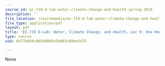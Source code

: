 ```yaml
---
course_id: ec-719-d-lab-water-climate-change-and-health-spring-2019
description: ''
file_location: /coursemedia/ec-719-d-lab-water-climate-change-and-health-spring-2019/6b77b056c8059d0b5a5b003c99be3d75_MITEC_719S19_lec9.pdf
file_type: application/pdf
layout: pdf
title: 'EC.719 D-Lab: Water, Climate Change, and Health, Lec 9: One Health'
type: course
uid: 6b77b056c8059d0b5a5b003c99be3d75

---
```

None
